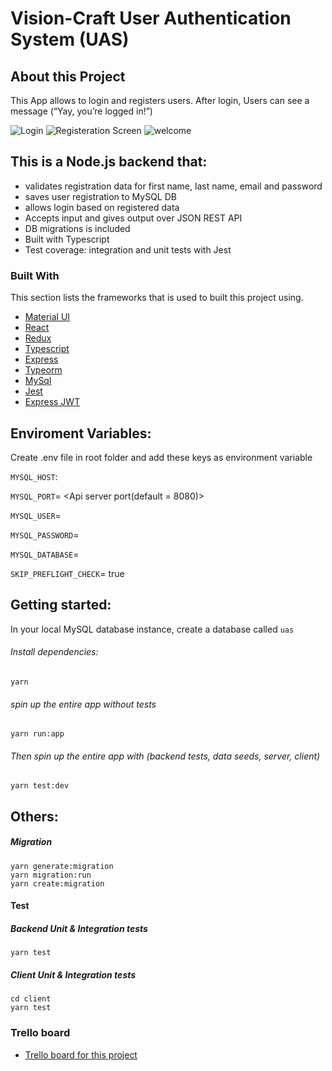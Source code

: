 # Vision-Craft User Authentication System (UAS)

## About this Project
This App allows to login and registers users. After login, Users can see a message (“Yay, you’re logged in!”)

![Login](https://user-images.githubusercontent.com/78776693/120108373-99bf9e00-c16d-11eb-9aa2-c77af34d4692.JPG)
![Registeration Screen](https://user-images.githubusercontent.com/78776693/120108432-c378c500-c16d-11eb-8acc-bc4ac81aebaf.JPG)
![welcome](https://user-images.githubusercontent.com/78776693/120108438-c96ea600-c16d-11eb-91eb-de6f9a34a9bc.JPG)

## This is a Node.js backend that:
* validates registration data for first name, last name, email and password
* saves user registration to MySQL DB
* allows login based on registered data
* Accepts input and gives output over JSON REST API
* DB migrations is included
* Built with Typescript
* Test coverage: integration and unit tests with Jest


### Built With
This section lists the frameworks that is used to built this project using.
* [Material UI](https://material-ui.com/)
* [React](https://reactjs.org/#)
* [Redux](https://redux.js.org/#)
* [Typescript](https://www.typescriptlang.org/docs/home.html)
* [Express](https://expressjs.com/)
* [Typeorm](https://typeorm.io/#/)
* [MySql](https://www.mysql.com/)
* [Jest](https://jestjs.io/)
* [Express JWT](https://www.npmjs.com/package/express-jwt)

## Enviroment Variables:

Create .env file in root folder and add these keys as environment variable

`MYSQL_HOST`: <Database host>

`MYSQL_PORT`= <Api server port(default = 8080)>

`MYSQL_USER`= <Database User>

`MYSQL_PASSWORD`= <Database Password>

`MYSQL_DATABASE`= <Database name>

`SKIP_PREFLIGHT_CHECK`= true

## Getting started:
In your local MySQL database instance, create a database called `uas`

###### Install dependencies:
	yarn

###### spin up the entire app without tests
	yarn run:app

###### Then spin up the entire app with (backend tests, data seeds, server, client)
	yarn test:dev

## Others:
##### Migration
    yarn generate:migration
    yarn migration:run
    yarn create:migration

#### Test
##### Backend Unit & Integration tests
    yarn test

##### Client Unit & Integration tests
    cd client
	yarn test

### Trello board

* [Trello board for this project](https://trello.com/b/jz3jbpDR)

